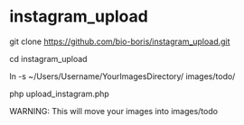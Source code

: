 # instagram_upload

git clone https://github.com/bio-boris/instagram_upload.git

cd instagram_upload

ln -s ~/Users/Username/YourImagesDirectory/ images/todo/

php upload_instagram.php

WARNING: This will move your images into images/todo
